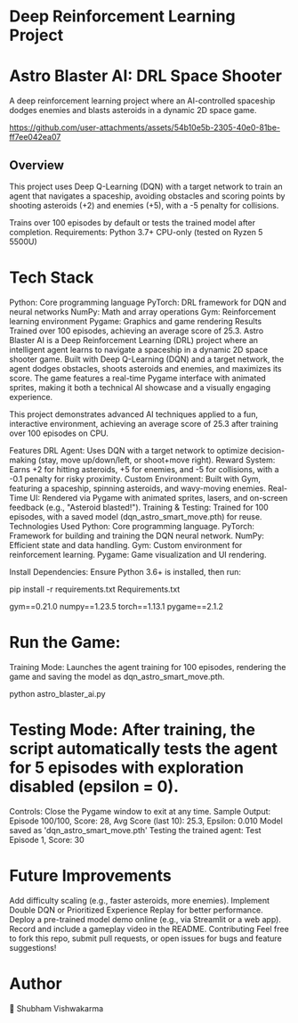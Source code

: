 # Deep Reinforcement Learning Project
# Astro Blaster AI: DRL Space Shooter

A deep reinforcement learning project where an AI-controlled spaceship dodges enemies and blasts asteroids in a dynamic 2D space game.



https://github.com/user-attachments/assets/54b10e5b-2305-40e0-81be-ff7ee042ea07



## Overview
This project uses Deep Q-Learning (DQN) with a target network to train an agent that navigates a spaceship, avoiding obstacles and scoring points by shooting asteroids (+2) and enemies (+5), with a -5 penalty for collisions.

Trains over 100 episodes by default or tests the trained model after completion.
Requirements:
Python 3.7+
CPU-only (tested on Ryzen 5 5500U)


# Tech Stack
Python: Core programming language
PyTorch: DRL framework for DQN and neural networks
NumPy: Math and array operations
Gym: Reinforcement learning environment
Pygame: Graphics and game rendering
Results
Trained over 100 episodes, achieving an average score of 25.3.
Astro Blaster AI is a Deep Reinforcement Learning (DRL) project where an intelligent agent learns to navigate a spaceship in a dynamic 2D space shooter game. Built with Deep Q-Learning (DQN) and a target network, the agent dodges obstacles, shoots asteroids and enemies, and maximizes its score. The game features a real-time Pygame interface with animated sprites, making it both a technical AI showcase and a visually engaging experience.

This project demonstrates advanced AI techniques applied to a fun, interactive environment, achieving an average score of 25.3 after training over 100 episodes on CPU.

Features
DRL Agent: Uses DQN with a target network to optimize decision-making (stay, move up/down/left, or shoot+move right).
Reward System: Earns +2 for hitting asteroids, +5 for enemies, and -5 for collisions, with a -0.1 penalty for risky proximity.
Custom Environment: Built with Gym, featuring a spaceship, spinning asteroids, and wavy-moving enemies.
Real-Time UI: Rendered via Pygame with animated sprites, lasers, and on-screen feedback (e.g., "Asteroid blasted!").
Training & Testing: Trained for 100 episodes, with a saved model (dqn_astro_smart_move.pth) for reuse.
Technologies Used
Python: Core programming language.
PyTorch: Framework for building and training the DQN neural network.
NumPy: Efficient state and data handling.
Gym: Custom environment for reinforcement learning.
Pygame: Game visualization and UI rendering.


Install Dependencies: Ensure Python 3.6+ is installed, then run:

pip install -r requirements.txt
Requirements.txt 

gym==0.21.0
numpy==1.23.5
torch==1.13.1
pygame==2.1.2

# Run the Game:
Training Mode: Launches the agent training for 100 episodes, rendering the game and saving the model as dqn_astro_smart_move.pth.

python astro_blaster_ai.py
# Testing Mode: After training, the script automatically tests the agent for 5 episodes with exploration disabled (epsilon = 0).
Controls: Close the Pygame window to exit at any time.
Sample Output:
Episode 100/100, Score: 28, Avg Score (last 10): 25.3, Epsilon: 0.010
Model saved as 'dqn_astro_smart_move.pth'
Testing the trained agent:
Test Episode 1, Score: 30

# Future Improvements
Add difficulty scaling (e.g., faster asteroids, more enemies).
Implement Double DQN or Prioritized Experience Replay for better performance.
Deploy a pre-trained model demo online (e.g., via Streamlit or a web app).
Record and include a gameplay video in the README.
Contributing
Feel free to fork this repo, submit pull requests, or open issues for bugs and feature suggestions!

# Author
👤 Shubham Vishwakarma
